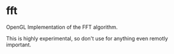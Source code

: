 # fft
OpenGL Implementation of the FFT algorithm.

This is highly experimental, so don't use for anything even remotly important.
